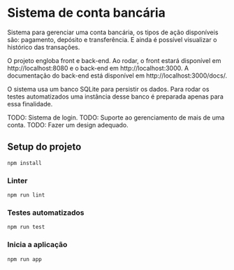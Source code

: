 # Sistema de conta bancária

Sistema para gerenciar uma conta bancária, os tipos de ação disponíveis são: pagamento, depósito e transferência. E ainda é possível visualizar o histórico das transações.

O projeto engloba front e back-end. Ao rodar, o front estará disponível em http://localhost:8080 e o back-end em http://localhost:3000. A documentação do back-end está disponível em http://localhost:3000/docs/.

O sistema usa um banco SQLite para persistir os dados. Para rodar os testes automatizados uma instância desse banco é preparada apenas para essa finalidade.

TODO: Sistema de login.
TODO: Suporte ao gerenciamento de mais de uma conta.
TODO: Fazer um design adequado.

## Setup do projeto
```
npm install
```

### Linter
```
npm run lint
```

### Testes automatizados
```
npm run test
```

### Inicia a aplicação
```
npm run app
```